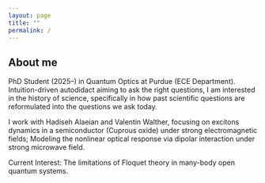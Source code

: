 ```yaml
---
layout: page
title: ""
permalink: /
---
```


## About me

PhD Student (2025–) in Quantum Optics at Purdue (ECE Department). Intuition-driven autodidact aiming to ask the right questions, I am interested in the history of science, specifically in how past scientific questions are reformulated into the questions we ask today.

I work with Hadiseh Alaeian and Valentin Walther, focusing on excitons dynamics in a semiconductor (Cuprous oxide) under strong electromagnetic fields; Modeling the nonlinear optical response via dipolar interaction under strong microwave field.

Current Interest: The limitations of Floquet theory in many-body open quantum systems.
